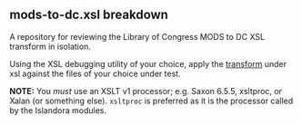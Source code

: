## mods-to-dc.xsl breakdown ##

A repository for reviewing the Library of Congress MODS to DC XSL transform in isolation.

Using the XSL debugging utility of your choice, apply the [transform](.xsl/mods-to-dc.xsl) under xsl against the files of your choice under test.

**NOTE:** You *must* use an XSLT v1 processor; e.g. Saxon 6.5.5, xsltproc, or Xalan (or something else). `xsltproc` is preferred as it is the processor called by the Islandora modules. 